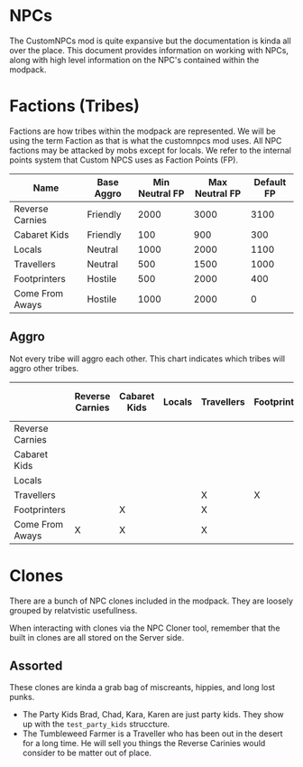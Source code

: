 # NPCs

The CustomNPCs mod is quite expansive but the documentation is kinda all over the place. This document provides information on working with NPCs, along with high level information on the NPC's contained within the modpack.

# Factions (Tribes)

Factions are how tribes within the modpack are represented. We will be using the term Faction as that is what the customnpcs mod uses. All NPC factions may be attacked by mobs except for locals. We refer to the internal points system that Custom NPCS uses as Faction Points (FP).

| Name | Base Aggro | Min Neutral FP | Max Neutral FP | Default FP |
| ---- | ---------- | -------------- | -------------- | ---------- |
| Reverse Carnies | Friendly | 2000 | 3000 | 3100 |
| Cabaret Kids | Friendly | 100 | 900 | 300 |
| Locals | Neutral | 1000 | 2000 | 1100 |
| Travellers | Neutral | 500 | 1500 | 1000 |
| Footprinters | Hostile | 500 | 2000 | 400 |
| Come From Aways | Hostile | 1000 | 2000 | 0 |

## Aggro

Not every tribe will aggro each other. This chart indicates which tribes will aggro other tribes.

|   | Reverse Carnies | Cabaret Kids | Locals | Travellers | Footprinters | Come From Aways |
| - | --------------- | ------------ | ------ | ---------- | ------------ | --------------- |
| Reverse Carnies | | | | | | X |
| Cabaret Kids | | | | | | X |
| Locals | | | | | | |
| Travellers |  | | | X | X |
| Footprinters | | X | | X | | |
| Come From Aways | X | X | | X | | |

# Clones

There are a bunch of NPC clones included in the modpack. They are loosely grouped by relatvistic usefullness.

When interacting with clones via the NPC Cloner tool, remember that the built in clones are all stored on the Server side.

## Assorted

These clones are kinda a grab bag of miscreants, hippies, and long lost punks.

* The Party Kids Brad, Chad, Kara, Karen are just party kids. They show up with the `test_party_kids` struccture.
* The Tumbleweed Farmer is a Traveller who has been out in the desert for a long time. He will sell you things the Reverse Carinies would consider to be matter out of place.

